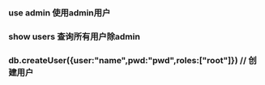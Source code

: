 ### use admin 使用admin用户
### show users 查询所有用户除admin
### db.createUser({user:"name",pwd:"pwd",roles:["root"]}) // 创建用户
